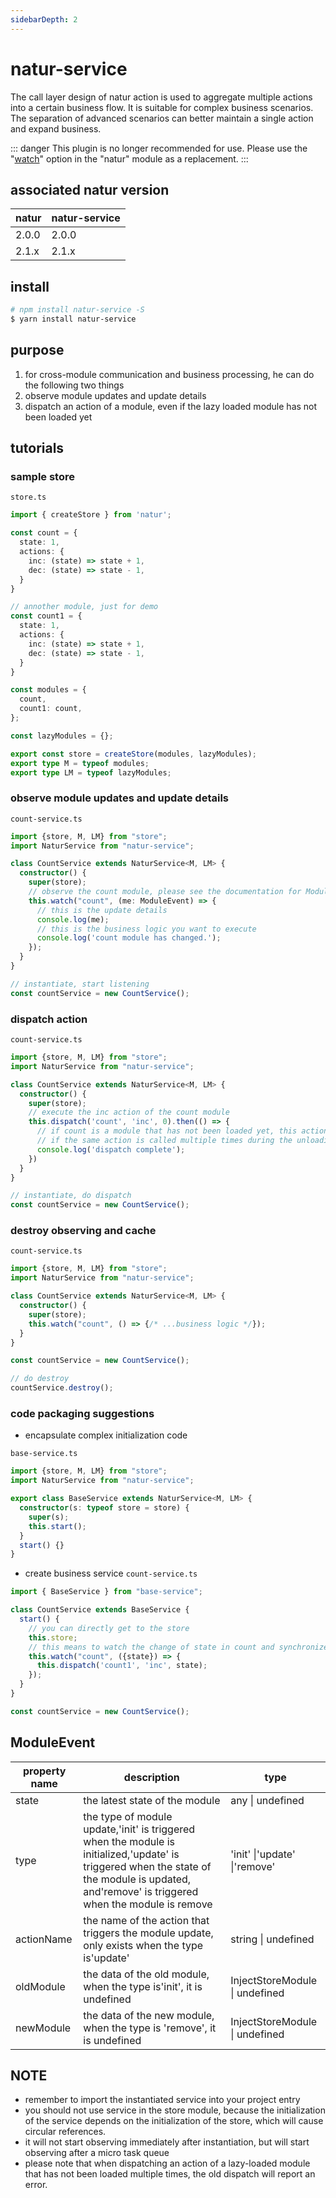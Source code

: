 ```yaml
---
sidebarDepth: 2
---
```


# natur-service
The call layer design of natur action is used to aggregate multiple actions into a certain business flow. It is suitable for complex business scenarios. The separation of advanced scenarios can better maintain a single action and expand business.


::: danger
This plugin is no longer recommended for use. Please use the "[watch](/natur/#watch-watch-any-change-of-modules)" option in the "natur" module as a replacement.
:::

## associated natur version

| natur | natur-service |
| -- | -- |
| 2.0.0 | 2.0.0 |
| 2.1.x | 2.1.x |


## install

```bash
# npm install natur-service -S
$ yarn install natur-service
```


## purpose

1. for cross-module communication and business processing, he can do the following two things
1. observe module updates and update details
1. dispatch an action of a module, even if the lazy loaded module has not been loaded yet

## tutorials

### sample store

`store.ts`
```ts
import { createStore } from 'natur';

const count = {
  state: 1,
  actions: {
    inc: (state) => state + 1,
    dec: (state) => state - 1,
  }
}

// annother module, just for demo
const count1 = {
  state: 1,
  actions: {
    inc: (state) => state + 1,
    dec: (state) => state - 1,
  }
}

const modules = {
  count,
  count1: count,
};

const lazyModules = {};

export const store = createStore(modules, lazyModules);
export type M = typeof modules;
export type LM = typeof lazyModules;

```




### observe module updates and update details

`count-service.ts`
```ts
import {store, M, LM} from "store";
import NaturService from "natur-service";

class CountService extends NaturService<M, LM> {
  constructor() {
    super(store);
    // observe the count module, please see the documentation for ModuleEvent
    this.watch("count", (me: ModuleEvent) => {
      // this is the update details
      console.log(me);
      // this is the business logic you want to execute
      console.log('count module has changed.');
    });
  }
}

// instantiate, start listening
const countService = new CountService();

```


### dispatch action

`count-service.ts`
```ts
import {store, M, LM} from "store";
import NaturService from "natur-service";

class CountService extends NaturService<M, LM> {
  constructor() {
    super(store);
    // execute the inc action of the count module
    this.dispatch('count', 'inc', 0).then(() => {
      // if count is a module that has not been loaded yet, this action will not be triggered until count is loaded
      // if the same action is called multiple times during the unloading period, the old dispatch will throw a fixed Promise error to clear the cache and prevent stack overflow
      console.log('dispatch complete');
    })
  }
}

// instantiate, do dispatch
const countService = new CountService();
```


### destroy observing and cache

`count-service.ts`
```ts
import {store, M, LM} from "store";
import NaturService from "natur-service";

class CountService extends NaturService<M, LM> {
  constructor() {
    super(store);
    this.watch("count", () => {/* ...business logic */});
  }
}

const countService = new CountService();

// do destroy
countService.destroy();

```



### code packaging suggestions

- encapsulate complex initialization code

`base-service.ts`
```ts
import {store, M, LM} from "store";
import NaturService from "natur-service";

export class BaseService extends NaturService<M, LM> {
  constructor(s: typeof store = store) {
    super(s);
    this.start();
  }
  start() {}
}
```

- create business service
`count-service.ts`
```ts
import { BaseService } from "base-service";

class CountService extends BaseService {
  start() {
    // you can directly get to the store
    this.store;
    // this means to watch the change of state in count and synchronize it to count1
    this.watch("count", ({state}) => {
      this.dispatch('count1', 'inc', state);
    });
  }
}

const countService = new CountService();
```


## ModuleEvent

| property name | description           |type|
|-----|---------------|---|
|state|the latest state of the module |any \| undefined|
|type| the type of module update,'init' is triggered when the module is initialized,'update' is triggered when the state of the module is updated, and'remove' is triggered when the module is remove |'init' \|'update' \|'remove'|
|actionName|the name of the action that triggers the module update, only exists when the type is'update' |string \| undefined|
|oldModule| the data of the old module, when the type is'init', it is undefined |InjectStoreModule \| undefined|
|newModule | the data of the new module, when the type is 'remove', it is undefined |InjectStoreModule \| undefined|



## NOTE


- remember to import the instantiated service into your project entry
- you should not use service in the store module, because the initialization of the service depends on the initialization of the store, which will cause circular references.
- it will not start observing immediately after instantiation, but will start observing after a micro task queue
- please note that when dispatching an action of a lazy-loaded module that has not been loaded multiple times, the old dispatch will report an error.
